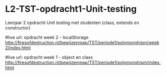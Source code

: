 # L2-TST-opdracht1-Unit-testing
Leerjaar 2 opdracht Unit testing met studenten (class, extends en constructor)

#live url: opdracht week 2 - localStorage
http://firesofdestruction.nl/bewijzenmap/TST/periode1/polymorphism/week2/index.html

#live url: opdracht week 1 - object en class
http://firesofdestruction.nl/bewijzenmap/TST/periode1/polymorphism/index.html

